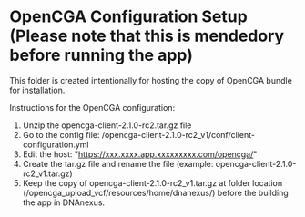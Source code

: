 <!-- dx-header -->
# OpenCGA Configuration Setup (Please note that this is mendedory before running the app)

This folder is created intentionally for hosting the copy of OpenCGA bundle for installation.

Instructions for the OpenCGA configuration:
1. Unzip the opencga-client-2.1.0-rc2.tar.gz file 
2. Go to the config file: /opencga-client-2.1.0-rc2_v1/conf/client-configuration.yml
3. Edit the host: "https://xxx.xxxx.app.xxxxxxxxx.com/opencga/"
4. Create the tar.gz file and rename the file (example: opencga-client-2.1.0-rc2_v1.tar.gz)
5. Keep the copy of opencga-client-2.1.0-rc2_v1.tar.gz at folder location (/opencga_upload_vcf/resources/home/dnanexus/) before the building the app in DNAnexus.
